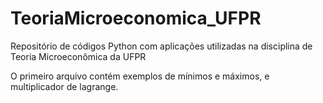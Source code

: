 # TeoriaMicroeconomica_UFPR

Repositório de códigos Python com aplicações utilizadas na disciplina de Teoria Microeconômica da UFPR

O primeiro arquivo contém exemplos de mínimos e máximos, e multiplicador de lagrange. 

